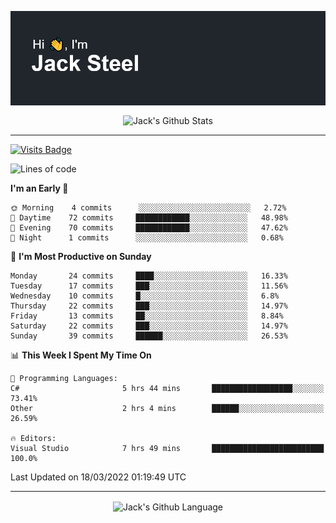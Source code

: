 <p align="center">
  <img align="center" src="https://github.com/JackSteel97/JackSteel97/blob/main/header.png?raw=true" alt="Hi, I'm Jack Steel" /> 
 </p>
<p align="center">
 <img align="center" src="https://github-readme-stats.vercel.app/api?username=jacksteel97&show_icons=true&count_private=true&theme=dracula" alt="Jack's Github Stats" /> 
</p>

<hr/>

[![Visits Badge](https://badges.pufler.dev/visits/JackSteel97/JackSteel97?color=blue&label=Profile%20Visits)](https://github.com/JackSteel97)
<!--START_SECTION:waka-->
![Lines of code](https://img.shields.io/badge/From%20Hello%20World%20I%27ve%20Written-908%20Thousand%20lines%20of%20code-blue)

**I'm an Early 🐤** 

```text
🌞 Morning    4 commits      ░░░░░░░░░░░░░░░░░░░░░░░░░   2.72% 
🌆 Daytime    72 commits     ████████████░░░░░░░░░░░░░   48.98% 
🌃 Evening    70 commits     ████████████░░░░░░░░░░░░░   47.62% 
🌙 Night      1 commits      ░░░░░░░░░░░░░░░░░░░░░░░░░   0.68%

```
📅 **I'm Most Productive on Sunday** 

```text
Monday       24 commits     ████░░░░░░░░░░░░░░░░░░░░░   16.33% 
Tuesday      17 commits     ███░░░░░░░░░░░░░░░░░░░░░░   11.56% 
Wednesday    10 commits     █░░░░░░░░░░░░░░░░░░░░░░░░   6.8% 
Thursday     22 commits     ███░░░░░░░░░░░░░░░░░░░░░░   14.97% 
Friday       13 commits     ██░░░░░░░░░░░░░░░░░░░░░░░   8.84% 
Saturday     22 commits     ███░░░░░░░░░░░░░░░░░░░░░░   14.97% 
Sunday       39 commits     ██████░░░░░░░░░░░░░░░░░░░   26.53%

```


📊 **This Week I Spent My Time On** 

```text
💬 Programming Languages: 
C#                       5 hrs 44 mins       ██████████████████░░░░░░░   73.41% 
Other                    2 hrs 4 mins        ██████░░░░░░░░░░░░░░░░░░░   26.59%

🔥 Editors: 
Visual Studio            7 hrs 49 mins       █████████████████████████   100.0%

```


 Last Updated on 18/03/2022 01:19:49 UTC
<!--END_SECTION:waka-->

<hr/>

<p align="center">
    <img align="center" src="https://github-readme-stats.vercel.app/api/top-langs/?username=jacksteel97&langs_count=10&layout=compact&theme=dracula" alt="Jack's Github Language" /> 
</p>
